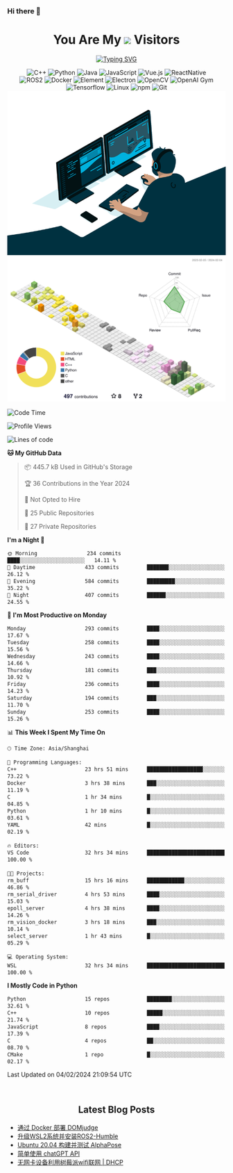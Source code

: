 ### Hi there 👋

<div align="center">
  <h1>
    You Are My <img src="https://profile-counter.glitch.me/fateryu/count.svg"> Visitors
  </h1>
  <!--<img align="center" src="https://github-readme-stats-git-masterrstaa-rickstaa.vercel.app/api?username=FaterYU&show_icons=true&count_private=true"/>-->

  <a href="https://git.io/typing-svg"><img src="https://readme-typing-svg.demolab.com?font=Fira+Code&pause=500&center=true&vCenter=true&random=false&width=435&lines=Talk+is+cheap.+Show+me+the+code." alt="Typing SVG" /></a>

  <img src="https://img.shields.io/badge/C++-512BD4?style=flat-square&logo=cplusplus&logoColor=ffffff" alt="C++">
  <img src="https://img.shields.io/badge/-Python-37A6AB?style=flat-square&logo=python&logoColor=ffffff" alt="Python">
  <img src="https://img.shields.io/badge/-Java-007396?style=flat-square&logo=java&logoColor=ffffff" alt="Java">
  <img src="https://img.shields.io/badge/JavaScript-F7DF1E?style=flat-square&logo=JavaScript&logoColor=ffffff" alt="JavaScript">
  <img src="https://img.shields.io/badge/-Vue.js-4FC08D?style=flat-square&logo=Vue.js&logoColor=ffffff" alt="Vue.js">
  <img src="https://img.shields.io/badge/ReactNative-813144?style=flat-square&logo=react&logoColor=ffffff" alt="ReactNative">
  </br>
  <img src="https://img.shields.io/badge/-ROS2-8DD6F9?style=flat-square&logo=ros&logoColor=ffffff" alt="ROS2">
  <img src="https://img.shields.io/badge/Docker-2496ED?style=flat-square&logo=docker&logoColor=ffffff" alt="Docker">
  <img src="https://img.shields.io/badge/-Element-02845A?style=flat-square&logo=electron&logoColor=ffffff" alt="Element">
  <img src="https://img.shields.io/badge/-Electron-002D71?style=flat-square&logo=element&logoColor=ffffff" alt="Electron">
  <img src="https://img.shields.io/badge/-OpenCV-361522?style=flat-square&logo=opencv&logoColor=ffffff" alt="OpenCV">
  <img src="https://img.shields.io/badge/-OpenAIGym-91302E?style=flat-square&logo=openaigym&logoColor=ffffff" alt="OpenAI Gym">
  </br>
  <img src="https://img.shields.io/badge/-Tensorflow-204366?style=flat-square&logo=tensorflow&logoColor=ffffff" alt="Tensorflow">
  <img src="https://img.shields.io/badge/-Linux-333333?style=flat-square&logo=linux&logoColor=white" alt="Linux">
  <img src="https://img.shields.io/badge/-NPM-CB3837?style=flat-square&logo=npm&logoColor=white" alt="npm">
  <img src="https://img.shields.io/badge/-Git-f05032?style=flat-square&logo=git&logoColor=white" alt="Git">
  </br>
  <img alt="GIF" src="./code.gif?raw=true" />
  </br>
  <!--<img src="https://github-readme-stats.vercel.app/api/top-langs/?username=fateryu&hide=HTML&langs_count=5">-->
  <img src="./profile-3d-contrib/profile-south-season-animate.svg">
  </br>
</div>

<!--START_SECTION:waka-->
![Code Time](http://img.shields.io/badge/Code%20Time-111%20hrs%2020%20mins-blue)

![Profile Views](http://img.shields.io/badge/Profile%20Views-0-blue)

![Lines of code](https://img.shields.io/badge/From%20Hello%20World%20I%27ve%20Written-13.9%20million%20lines%20of%20code-blue)

**🐱 My GitHub Data** 

> 📦 445.7 kB Used in GitHub's Storage 
 > 
> 🏆 36 Contributions in the Year 2024
 > 
> 🚫 Not Opted to Hire
 > 
> 📜 25 Public Repositories 
 > 
> 🔑 27 Private Repositories 
 > 
**I'm a Night 🦉** 

```text
🌞 Morning                234 commits         ████░░░░░░░░░░░░░░░░░░░░░   14.11 % 
🌆 Daytime                433 commits         ███████░░░░░░░░░░░░░░░░░░   26.12 % 
🌃 Evening                584 commits         █████████░░░░░░░░░░░░░░░░   35.22 % 
🌙 Night                  407 commits         ██████░░░░░░░░░░░░░░░░░░░   24.55 % 
```
📅 **I'm Most Productive on Monday** 

```text
Monday                   293 commits         ████░░░░░░░░░░░░░░░░░░░░░   17.67 % 
Tuesday                  258 commits         ████░░░░░░░░░░░░░░░░░░░░░   15.56 % 
Wednesday                243 commits         ████░░░░░░░░░░░░░░░░░░░░░   14.66 % 
Thursday                 181 commits         ███░░░░░░░░░░░░░░░░░░░░░░   10.92 % 
Friday                   236 commits         ████░░░░░░░░░░░░░░░░░░░░░   14.23 % 
Saturday                 194 commits         ███░░░░░░░░░░░░░░░░░░░░░░   11.70 % 
Sunday                   253 commits         ████░░░░░░░░░░░░░░░░░░░░░   15.26 % 
```


📊 **This Week I Spent My Time On** 

```text
🕑︎ Time Zone: Asia/Shanghai

💬 Programming Languages: 
C++                      23 hrs 51 mins      ██████████████████░░░░░░░   73.22 % 
Docker                   3 hrs 38 mins       ███░░░░░░░░░░░░░░░░░░░░░░   11.19 % 
C                        1 hr 34 mins        █░░░░░░░░░░░░░░░░░░░░░░░░   04.85 % 
Python                   1 hr 10 mins        █░░░░░░░░░░░░░░░░░░░░░░░░   03.61 % 
YAML                     42 mins             █░░░░░░░░░░░░░░░░░░░░░░░░   02.19 % 

🔥 Editors: 
VS Code                  32 hrs 34 mins      █████████████████████████   100.00 % 

🐱‍💻 Projects: 
rm_buff                  15 hrs 16 mins      ████████████░░░░░░░░░░░░░   46.86 % 
rm_serial_driver         4 hrs 53 mins       ████░░░░░░░░░░░░░░░░░░░░░   15.03 % 
epoll_server             4 hrs 38 mins       ████░░░░░░░░░░░░░░░░░░░░░   14.26 % 
rm_vision_docker         3 hrs 18 mins       ███░░░░░░░░░░░░░░░░░░░░░░   10.14 % 
select_server            1 hr 43 mins        █░░░░░░░░░░░░░░░░░░░░░░░░   05.29 % 

💻 Operating System: 
WSL                      32 hrs 34 mins      █████████████████████████   100.00 % 
```

**I Mostly Code in Python** 

```text
Python                   15 repos            ████████░░░░░░░░░░░░░░░░░   32.61 % 
C++                      10 repos            █████░░░░░░░░░░░░░░░░░░░░   21.74 % 
JavaScript               8 repos             ████░░░░░░░░░░░░░░░░░░░░░   17.39 % 
C                        4 repos             ██░░░░░░░░░░░░░░░░░░░░░░░   08.70 % 
CMake                    1 repo              █░░░░░░░░░░░░░░░░░░░░░░░░   02.17 % 
```




 Last Updated on 04/02/2024 21:09:54 UTC
<!--END_SECTION:waka-->

<div align="center">
  </br>
  <h2>
    Latest Blog Posts
  </h2>
</div>

<!-- BLOGPOSTS:START -->
- [通过 Docker 部署 DOMjudge](https://fater.top/record/domjudge-docker-config/)
- [升级WSL2系统并安装ROS2-Humble](https://fater.top/record/upgrade-wsl-system-install-ros2-humble/)
- [Ubuntu 20.04 构建并测试 AlphaPose](https://fater.top/usage/build-test-alphapose/)
- [简单使用 chatGPT API](https://fater.top/usage/use-chatgpt-api/)
- [无网卡设备利用树莓派wifi联网 | DHCP](https://fater.top/record/raspi-relay-wifi/)
<!-- BLOGPOSTS:END -->
